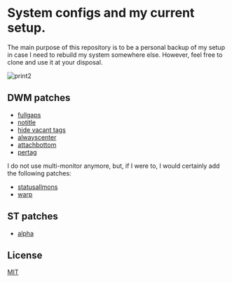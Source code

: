 # System configs and my current setup.

The main purpose of this repository is to be a personal backup of my setup in case I need to rebuild my system somewhere else. However, feel free to clone and use it at your disposal.

![print2](https://user-images.githubusercontent.com/63078965/119282324-cda83a00-bc28-11eb-8e13-638758ec2243.png)


## DWM patches
* [fullgaps](https://dwm.suckless.org/patches/fullgaps/)
* [notitle](https://dwm.suckless.org/patches/notitle/)
* [hide vacant tags](https://dwm.suckless.org/patches/hide_vacant_tags/)
* [alwayscenter](https://dwm.suckless.org/patches/alwayscenter/)
* [attachbottom](https://dwm.suckless.org/patches/attachbottom/)
* [pertag](https://dwm.suckless.org/patches/pertag)

I do not use multi-monitor anymore, but, if I were to, I would certainly add the following patches:

* [statusallmons](https://dwm.suckless.org/patches/statusallmons/)
* [warp](https://dwm.suckless.org/patches/warp/)

## ST patches
* [alpha](https://st.suckless.org/patches/alpha/)

## License
[MIT](https://choosealicense.com/licenses/mit/)
